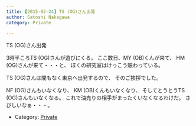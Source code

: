 ```yaml
---
title: [2015-02-24] TS (OG)さん出発
author: Satoshi Nakagawa
category: Private

---
```


TS (OG)さん出発

3時半ころTS (OG)さんが遊びにくる。
ここ数日、MY (OB)くんが来て、
HM (OG)さんが来て・・・と、
ぼくの研究室はけっこう賑わっている。

 TS (OG)さんは間もなく東京へ出発するので、
そのご挨拶でした。

 NF (OG)さんもいなくなり、
KM (OB)くんもいなくなり、
そしてとうとうTS (OG)さんもいなくなる。
これで油売りの相手がまったくいなくなるわけだ。
さびしいなぁ・・・。

- Category: [Private](https://merapano.github.io/categories.html#Private)

